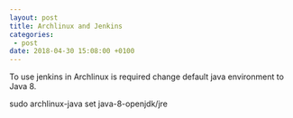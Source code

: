 ```yaml
---
layout: post
title: Archlinux and Jenkins
categories:
 - post
date: 2018-04-30 15:08:00 +0100
---
```


To use jenkins in Archlinux is required change default java environment to Java 8.  

sudo archlinux-java set java-8-openjdk/jre  

  